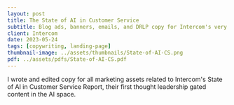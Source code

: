 ```yaml
---
layout: post
title: The State of AI in Customer Service
subtitle: Blog ads, banners, emails, and DRLP copy for Intercom's very first State of AI in Customer Service Report.
client: Intercom
date: 2023-05-24
tags: [copywriting, landing-page]
thumbnail-image: ../assets/thumbnails/State-of-AI-CS.png
pdf: ../assets/pdfs/State-of-AI-CS.pdf
---
```


I wrote and edited copy for all marketing assets related to Intercom's State of AI in Customer Service Report, their first thought leadership gated content in the AI space.